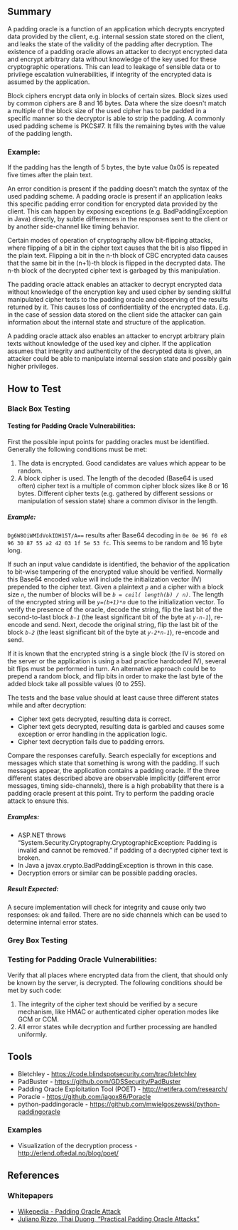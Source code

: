 ## Summary

A padding oracle is a function of an application which decrypts encrypted data provided by the client, e.g. internal session state stored on the client, and leaks the state of the validity of the padding after decryption. The existence of a padding oracle allows an attacker to decrypt encrypted data and encrypt arbitrary data without knowledge of the key used for these cryptographic operations. This can lead to leakage of sensible data or to privilege escalation vulnerabilities, if integrity of the encrypted data is assumed by the application.

Block ciphers encrypt data only in blocks of certain sizes. Block sizes used by common ciphers are 8 and 16 bytes. Data where the size doesn't match a multiple of the block size of the used cipher has to be padded in a specific manner so the decryptor is able to strip the padding. A commonly used padding scheme is PKCS\#7. It fills the remaining bytes with the value of the padding length.

### Example:

If the padding has the length of 5 bytes, the byte value 0x05 is repeated five times after the plain text.

An error condition is present if the padding doesn't match the syntax of the used padding scheme. A padding oracle is present if an application leaks this specific padding error condition for encrypted data provided by the client. This can happen by exposing exceptions (e.g. BadPaddingException in Java) directly, by subtle differences in the responses sent to the client or by another side-channel like timing behavior.

Certain modes of operation of cryptography allow bit-flipping attacks, where flipping of a bit in the cipher text causes that the bit is also flipped in the plain text. Flipping a bit in the n-th block of CBC encrypted data causes that the same bit in the (n+1)-th block is flipped in the decrypted data. The n-th block of the decrypted cipher text is garbaged by this manipulation.

The padding oracle attack enables an attacker to decrypt encrypted data without knowledge of the encryption key and used cipher by sending skillful manipulated cipher texts to the padding oracle and observing of the results returned by it. This causes loss of confidentiality of the encrypted data. E.g. in the case of session data stored on the client side the attacker can gain information about the internal state and structure of the application.

A padding oracle attack also enables an attacker to encrypt arbitrary plain texts without knowledge of the used key and cipher. If the application assumes that integrity and authenticity of the decrypted data is given, an attacker could be able to manipulate internal session state and possibly gain higher privileges.

## How to Test

### Black Box Testing

#### Testing for Padding Oracle Vulnerabilities:
First the possible input points for padding oracles must be identified. Generally the following conditions must be met:

1.  The data is encrypted. Good candidates are values which appear to be random.
2.  A block cipher is used. The length of the decoded (Base64 is used often) cipher text is a multiple of common cipher block sizes like 8 or 16 bytes. Different cipher texts (e.g. gathered by different sessions or manipulation of session state) share a common divisor in the length.

##### Example:

`Dg6W8OiWMIdVokIDH15T/A==` results after Base64 decoding in `0e 0e 96 f0 e8 96 30 87 55 a2 42 03 1f 5e 53 fc`. This seems to be random and 16 byte long.

If such an input value candidate is identified, the behavior of the application to bit-wise tampering of the encrypted value should be verified. Normally this Base64 encoded value will include the initialization vector (IV) prepended to the cipher text. Given a plaintext *`p`* and a cipher with a block size *`n`*, the number of blocks will be *`b = ceil( length(b) / n)`*. The length of the encrypted string will be *`y=(b+1)*n`* due to the initialization vector. To verify the presence of the oracle, decode the string, flip the last bit of the second-to-last block *`b-1`* (the least significant bit of the byte at *`y-n-1`*), re-encode and send. Next, decode the original string, flip the last bit of the block *`b-2`* (the least significant bit of the byte at *`y-2*n-1`*), re-encode and send.

If it is known that the encrypted string is a single block (the IV is stored on the server or the application is using a bad practice hardcoded IV), several bit flips must be performed in turn. An alternative approach could be to prepend a random block, and flip bits in order to make the last byte of the added block take all possible values (0 to 255).

The tests and the base value should at least cause three different states while and after decryption:

- Cipher text gets decrypted, resulting data is correct.
- Cipher text gets decrypted, resulting data is garbled and causes some exception or error handling in the application logic.
- Cipher text decryption fails due to padding errors.

Compare the responses carefully. Search especially for exceptions and messages which state that something is wrong with the padding. If such messages appear, the application contains a padding oracle. If the three different states described above are observable implicitly (different error messages, timing side-channels), there is a high probability that there is a padding oracle present at this point. Try to perform the padding oracle attack to ensure this.

##### Examples:

- ASP.NET throws “System.Security.Cryptography.CryptographicException: Padding is invalid and cannot be removed.” if padding of a decrypted cipher text is broken.
- In Java a javax.crypto.BadPaddingException is thrown in this case.
- Decryption errors or similar can be possible padding oracles.

##### Result Expected:
A secure implementation will check for integrity and cause only two responses: ok and failed. There are no side channels which can be used to determine internal error states.

### Grey Box Testing

### Testing for Padding Oracle Vulnerabilities:
Verify that all places where encrypted data from the client, that should only be known by the server, is decrypted. The following conditions should be met by such code:

1.  The integrity of the cipher text should be verified by a secure mechanism, like HMAC or authenticated cipher operation modes like GCM or CCM.
2.  All error states while decryption and further processing are handled uniformly.

## Tools

- Bletchley - [<https://code.blindspotsecurity.com/trac/bletchley>](https://code.blindspotsecurity.com/trac/bletchley)
- PadBuster - [<https://github.com/GDSSecurity/PadBuster>](https://github.com/GDSSecurity/PadBuster)
- Padding Oracle Exploitation Tool (POET) - [<http://netifera.com/research/>](http://netifera.com/research/)
- Poracle - [<https://github.com/iagox86/Poracle>](https://github.com/iagox86/Poracle)
- python-paddingoracle - [<https://github.com/mwielgoszewski/python-paddingoracle>](https://github.com/mwielgoszewski/python-paddingoracle)

### Examples
* Visualization of the decryption process - [<http://erlend.oftedal.no/blog/poet/>](http://erlend.oftedal.no/blog/poet/)

## References

### Whitepapers
* [Wikepedia - Padding Oracle Attack](http://en.wikipedia.org/wiki/Padding_oracle_attack)
* [Juliano Rizzo, Thai Duong, “Practical Padding Oracle Attacks”](http://www.usenix.org/event/woot10/tech/full_papers/Rizzo.pdf)
